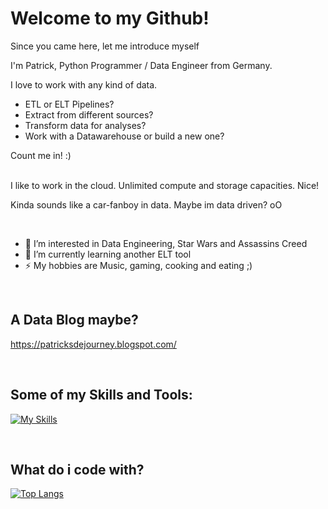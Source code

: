 # Welcome to my Github!

Since you came here, let me introduce myself

I'm Patrick, Python Programmer / Data Engineer from Germany.

I love to work with any kind of data.
- ETL or ELT Pipelines?
- Extract from different sources?
- Transform data for analyses?
- Work with a Datawarehouse or build a new one?

Count me in! :)
</br>
</br>

I like to work in the cloud.
Unlimited compute and storage capacities. Nice!

Kinda sounds like a car-fanboy in data. Maybe im data driven? oO

</br>

- 👀 I’m interested in Data Engineering, Star Wars and Assassins Creed
- 🌱 I’m currently learning another ELT tool
- ⚡ My hobbies are Music, gaming, cooking and eating ;)

</br>

## A Data Blog maybe?

https://patricksdejourney.blogspot.com/

</br>

## Some of my Skills and Tools:

[![My Skills](https://skillicons.dev/icons?i=py,bash,azure,docker,fastapi,git,githubactions,postgres,vscode,sqlite,mysql)]([https://skillicons.dev](https://github.com/PatrickDegner))

</br>

## What do i code with?
[![Top Langs](https://github-readme-stats.vercel.app/api/top-langs/?username=PatrickDegner&layout=compact)](https://github.com/PatrickDegner)


<!---
PatrickDegner/PatrickDegner is a ✨ special ✨ repository because its `README.md` (this file) appears on your GitHub profile.
You can click the Preview link to take a look at your changes.
--->
